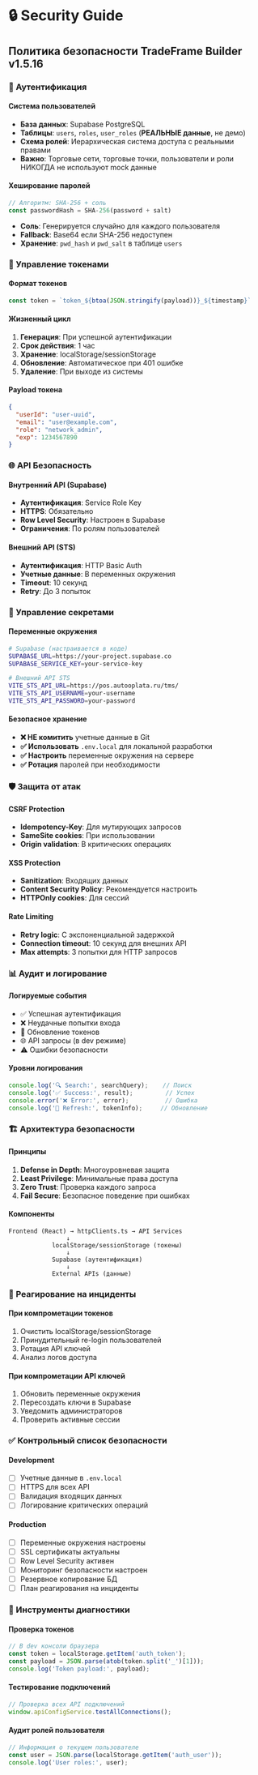# 🔒 Security Guide

## Политика безопасности TradeFrame Builder v1.5.16

### 🔐 Аутентификация

#### Система пользователей
- **База данных**: Supabase PostgreSQL
- **Таблицы**: `users`, `roles`, `user_roles` (**РЕАЛЬНЫЕ данные**, не демо)
- **Схема ролей**: Иерархическая система доступа с реальными правами
- **Важно**: Торговые сети, торговые точки, пользователи и роли НИКОГДА не используют mock данные

#### Хеширование паролей
```typescript
// Алгоритм: SHA-256 + соль
const passwordHash = SHA-256(password + salt)
```

- **Соль**: Генерируется случайно для каждого пользователя
- **Fallback**: Base64 если SHA-256 недоступен
- **Хранение**: `pwd_hash` и `pwd_salt` в таблице `users`

### 🎫 Управление токенами

#### Формат токенов
```typescript
const token = `token_${btoa(JSON.stringify(payload))}_${timestamp}`
```

#### Жизненный цикл
1. **Генерация**: При успешной аутентификации
2. **Срок действия**: 1 час
3. **Хранение**: localStorage/sessionStorage
4. **Обновление**: Автоматическое при 401 ошибке
5. **Удаление**: При выходе из системы

#### Payload токена
```json
{
  "userId": "user-uuid",
  "email": "user@example.com",
  "role": "network_admin",
  "exp": 1234567890
}
```

### 🌐 API Безопасность

#### Внутренний API (Supabase)
- **Аутентификация**: Service Role Key
- **HTTPS**: Обязательно
- **Row Level Security**: Настроен в Supabase
- **Ограничения**: По ролям пользователей

#### Внешний API (STS)
- **Аутентификация**: HTTP Basic Auth
- **Учетные данные**: В переменных окружения
- **Timeout**: 10 секунд
- **Retry**: До 3 попыток

### 🔑 Управление секретами

#### Переменные окружения
```bash
# Supabase (настраивается в коде)
SUPABASE_URL=https://your-project.supabase.co
SUPABASE_SERVICE_KEY=your-service-key

# Внешний API STS
VITE_STS_API_URL=https://pos.autooplata.ru/tms/
VITE_STS_API_USERNAME=your-username
VITE_STS_API_PASSWORD=your-password
```

#### Безопасное хранение
- **❌ НЕ комитить** учетные данные в Git
- **✅ Использовать** `.env.local` для локальной разработки
- **✅ Настроить** переменные окружения на сервере
- **✅ Ротация** паролей при необходимости

### 🛡️ Защита от атак

#### CSRF Protection
- **Idempotency-Key**: Для мутирующих запросов
- **SameSite cookies**: При использовании
- **Origin validation**: В критических операциях

#### XSS Protection
- **Sanitization**: Входящих данных
- **Content Security Policy**: Рекомендуется настроить
- **HTTPOnly cookies**: Для сессий

#### Rate Limiting
- **Retry logic**: С экспоненциальной задержкой
- **Connection timeout**: 10 секунд для внешних API
- **Max attempts**: 3 попытки для HTTP запросов

### 📊 Аудит и логирование

#### Логируемые события
- ✅ Успешная аутентификация
- ❌ Неудачные попытки входа
- 🔄 Обновление токенов
- 🌐 API запросы (в dev режиме)
- ⚠️ Ошибки безопасности

#### Уровни логирования
```typescript
console.log('🔍 Search:', searchQuery);    // Поиск
console.log('✅ Success:', result);         // Успех
console.error('❌ Error:', error);          // Ошибка
console.log('🔄 Refresh:', tokenInfo);     // Обновление
```

### 🏗️ Архитектура безопасности

#### Принципы
1. **Defense in Depth**: Многоуровневая защита
2. **Least Privilege**: Минимальные права доступа
3. **Zero Trust**: Проверка каждого запроса
4. **Fail Secure**: Безопасное поведение при ошибках

#### Компоненты
```
Frontend (React) → httpClients.ts → API Services
                ↓
            localStorage/sessionStorage (токены)
                ↓
            Supabase (аутентификация)
                ↓
            External APIs (данные)
```

### 🚨 Реагирование на инциденты

#### При компрометации токенов
1. Очистить localStorage/sessionStorage
2. Принудительный re-login пользователей
3. Ротация API ключей
4. Анализ логов доступа

#### При компрометации API ключей
1. Обновить переменные окружения
2. Пересоздать ключи в Supabase
3. Уведомить администраторов
4. Проверить активные сессии

### ✅ Контрольный список безопасности

#### Development
- [ ] Учетные данные в `.env.local`
- [ ] HTTPS для всех API
- [ ] Валидация входящих данных
- [ ] Логирование критических операций

#### Production
- [ ] Переменные окружения настроены
- [ ] SSL сертификаты актуальны
- [ ] Row Level Security активен
- [ ] Мониторинг безопасности настроен
- [ ] Резервное копирование БД
- [ ] План реагирования на инциденты

### 🔧 Инструменты диагностики

#### Проверка токенов
```javascript
// В dev консоли браузера
const token = localStorage.getItem('auth_token');
const payload = JSON.parse(atob(token.split('_')[1]));
console.log('Token payload:', payload);
```

#### Тестирование подключений
```javascript
// Проверка всех API подключений
window.apiConfigService.testAllConnections();
```

#### Аудит ролей пользователя
```javascript
// Информация о текущем пользователе
const user = JSON.parse(localStorage.getItem('auth_user'));
console.log('User roles:', user);
```